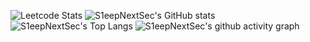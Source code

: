 ![Leetcode Stats](https://leetcard.jacoblin.cool/nurtibbar?site=cn&ext=activity)
![S1eepNextSec's GitHub stats](https://github-readme-stats.vercel.app/api?username=S1eepNextSec)
![S1eepNextSec's Top Langs](https://github-readme-stats.vercel.app/api/top-langs/?username=S1eepNextSec)
![S1eepNextSec's github activity graph](https://github-readme-activity-graph.vercel.app/graph?username=S1eepNextSec&theme=react-dark)
